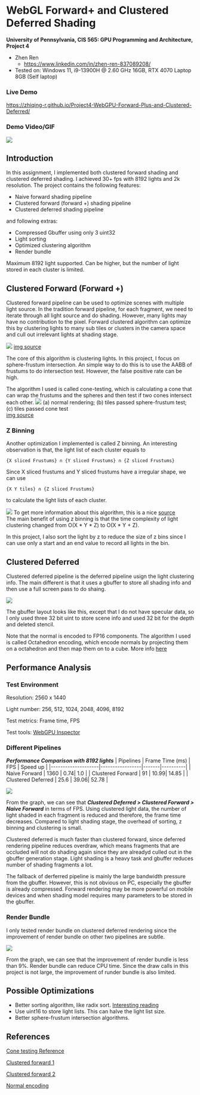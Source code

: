 WebGL Forward+ and Clustered Deferred Shading
======================

**University of Pennsylvania, CIS 565: GPU Programming and Architecture, Project 4**

* Zhen Ren
  * https://www.linkedin.com/in/zhen-ren-837089208/
* Tested on: Windows 11, i9-13900H @ 2.60 GHz 16GB, RTX 4070 Laptop 8GB (Self laptop)

### Live Demo
https://zhiqing-r.github.io/Project4-WebGPU-Forward-Plus-and-Clustered-Deferred/

### Demo Video/GIF

![](img/result.gif)

## Introduction

In this assignment, I implemented both clustered forward shading and clustered deferred shading. I achieved 30+ fps with 8192 lights and 2k resolution. The project contains the following features:
- Naive forward shading pipeline
- Clustered forward (forward +) shading pipeline
- Clustered deferred shading pipeline

and following extras:
- Compressed Gbuffer using only 3 uint32
- Light sorting
- Optimized clustering algorithm
- Render bundle

Maximum 8192 light supported. Can be higher, but the number of light stored in each cluster is limited.

## Clustered Forward (Forward +)
Clustered forward pipeline can be used to optimize scenes with multiple light source. In the tradition forward pipeline, for each fragment, we need to iterate through all light source and do shading. However, many lights may have no contribution to the pixel. Forward clustered algorithm can optimize this by clustering lights to many sub tiles or clusters in the camera space and cull out irrelevant lights at shading stage.

![](./img/cluf1.png)
[img source](https://www.aortiz.me/2018/12/21/CG.html)

The core of this algorithm is clustering lights. In this project, I focus on sphere-frustum intersection. An simple way to do this is to use the AABB of frustums to do intersection test. However, the false positive rate can be high.

The algorithm I used is called cone-testing, which is calculating a cone that can wrap the frustums and the spheres and then test if two cones intersect each other.
![](./img/coneTest.png)
(a) normal rendering; (b) tiles passed sphere-frustum test; (c) tiles passed cone test\
[img source](https://lxjk.github.io/2018/03/25/Improve-Tile-based-Light-Culling-with-Spherical-sliced-Cone.html)

### Z Binning
Another optimization I implemented is called Z binning. An interesting observation is that, the light list of each cluster equals to

`{X sliced Frustums} ∩ {Y sliced Frustums} ∩ {Z sliced Frustums}`

Since X sliced frustums and Y sliced frustums have a irregular shape, we can use

`{X Y tiles} ∩ {Z sliced Frustums}`

to calculate the light lists of each cluster.

![](./img/zbin.png)
To get more information about this algorithm, this is a nice [source](https://advances.realtimerendering.com/s2017/2017_Sig_Improved_Culling_final.pdf)\
The main benefit of using z binning is that the time complexity of light clustering changed from O(X * Y * Z) to O(X * Y + Z).

In this project, I also sort the light by z to reduce the size of z bins since I can use only a start and an end value to record all lights in the bin.

## Clustered Deferred
Clustered deferred pipeline is the deferred pipeline usign the light clustering info. The main different is that it uses a gbuffer to store all shading info and then use a full screen pass to do shaing.

![](./img/gbuffer_layout.png)

The gbuffer layout looks like this, except that I do not have specular data, so I only used three 32 bit uint to store scene info and used 32 bit for the depth and deleted stencil.

Note that the normal is encoded to FP16 components. The algorithm I used is called Octahedron encoding, which encode normals by projecting them on a octahedron and then map them on to a cube. More info [here](https://knarkowicz.wordpress.com/2014/04/16/octahedron-normal-vector-encoding/)

## Performance Analysis

### Test Environment
Resolution: 2560 x 1440

Light number: 256, 512, 1024, 2048, 4096, 8192

Test metrics: Frame time, FPS

Test tools: [WebGPU Inspector](https://github.com/brendan-duncan/webgpu_inspector)

### Different Pipelines

***Performance Comparison with 8192 lights***
| Pipelines          | Frame Time (ms) |  FPS  | Speed up |
|--------------------|-----------------|-------|----------|
| Naive Forward      |      1360       |   0.74|    1.0   |
| Clustered Forward  |       91        |  10.99|  14.85   |
| Clustered Deferred |       25.6      |  39.06|  52.78   |

![](./img/perf1.png)

From the graph, we can see that ***Clustered Deferred > Clustered Forward > Naive Forward*** in terms of FPS. Using clustered light data, the number of light shaded in each fragment is reduced and therefore, the frame time decreases. Compared to light shading stage, the overhead of sorting, z binning and clustering is small.

Clustered deferred is much faster than clustered forward, since deferred rendering pipeline reduces overdraw, which means fragments that are occluded will not do shading again since they are alreadyd culled out in the gbuffer generation stage. Light shading is a heavy task and gbuffer reduces number of shading fragments a lot.

The fallback of derferred pipeline is mainly the large bandwidth pressure from the gbuffer. However, this is not obvious on PC, especially the gbuffer is already compressed. Forward rendering may be more powerful on mobile devices and when shading model requires many parameters to be stored in the gbuffer.

### Render Bundle

I only tested render bundle on clustered deferred rendering since the improvement of render bundle on other two pipelines are subtle.

![](./img/perf2.png)

From the graph, we can see that the improvement of render bundle is less than 9%. Render bundle can reduce CPU time. Since the draw calls in this project is not large, the improvement of runder bundle is also limited.

## Possible Optimizations

- Better sorting algorithm, like radix sort. [Interesting reading](https://linebender.org/wiki/gpu/sorting/)
- Use uint16 to store light lists. This can halve the light list size.
- Better sphere-frustum intersection algorithms.

## References

[Cone testing Reference](https://lxjk.github.io/2018/03/25/Improve-Tile-based-Light-Culling-with-Spherical-sliced-Cone.html)

[Clustered forward 1](https://themaister.net/blog/2020/01/10/clustered-shading-evolution-in-granite/)

[Clustered forward 2](https://advances.realtimerendering.com/s2017/2017_Sig_Improved_Culling_final.pdf)

[Normal encoding](https://knarkowicz.wordpress.com/2014/04/16/octahedron-normal-vector-encoding/)